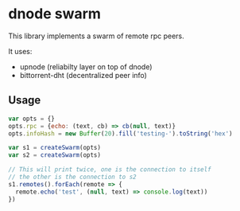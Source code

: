 # dnode swarm

This library implements a swarm of remote rpc peers.

It uses:

* upnode (reliabilty layer on top of dnode)
* bittorrent-dht (decentralized peer info)

## Usage

```javascript
var opts = {}
opts.rpc = {echo: (text, cb) => cb(null, text)}
opts.infoHash = new Buffer(20).fill('testing-').toString('hex')

var s1 = createSwarm(opts)
var s2 = createSwarm(opts)

// This will print twice, one is the connection to itself
// the other is the connection to s2
s1.remotes().forEach(remote => {
  remote.echo('test', (null, text) => console.log(text))
})
```